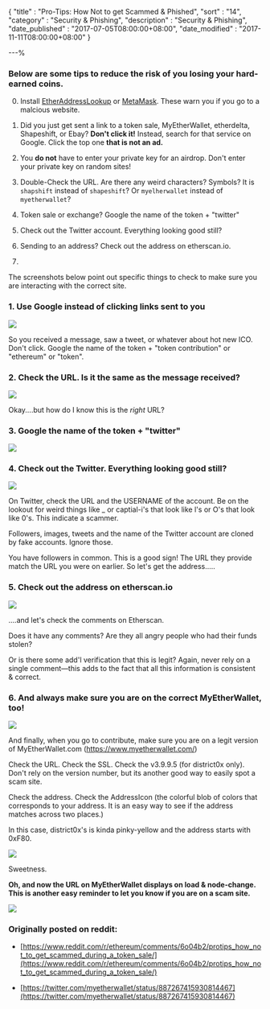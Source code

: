 {
"title"       : "Pro-Tips: How Not to get Scammed & Phished",
"sort"        : "14",
"category"    : "Security & Phishing",
"description" : "Security & Phishing",
"date_published" : "2017-07-05T08:00:00+08:00",
"date_modified"  : "2017-11-11T08:00:00+08:00"
}

---%



### Below are some tips to reduce the risk of you losing your hard-earned coins.

0. Install [EtherAddressLookup](https://chrome.google.com/webstore/detail/etheraddresslookup/pdknmigbbbhmllnmgdfalmedcmcefdfn) or [MetaMask](https://chrome.google.com/webstore/detail/metamask/nkbihfbeogaeaoehlefnkodbefgpgknn). These warn you if you go to a malcious website.

1. Did you just get sent a link to a token sale, MyEtherWallet, etherdelta, Shapeshift, or Ebay? **Don't click it!** Instead, search for that service on Google. Click the top one **that is not an ad.**

1. You **do not** have to enter your private key for an airdrop. Don't enter your private key on random sites!

2. Double-Check the URL. Are there any weird characters? Symbols? It is `shapshift` instead of `shapeshift`? Or `myelherwallet` instead of `myetherwallet`?

3. Token sale or exchange? Google the name of the token + "twitter"

4. Check out the Twitter account. Everything looking good still?

5. Sending to an address? Check out the address on etherscan.io.
6.

The screenshots below point out specific things to check to make sure you are interacting with the correct site.


### 1. Use Google instead of clicking links sent to you

![](http://i.imgur.com/XwiVCSY.jpg)

So you received a message, saw a tweet, or whatever about hot new ICO. Don't click. Google the name of the token + "token contribution" or "ethereum" or "token".

### 2. Check the URL. Is it the same as the message received?

![](http://i.imgur.com/8wmJRYg.jpg)

Okay....but how do I know this is the *right* URL?

### 3. Google the name of the token + "twitter"

![](http://i.imgur.com/cLC6kWK.jpg)

### 4. Check out the Twitter. Everything looking good still?

![](http://i.imgur.com/EYwqZpL.jpg)

On Twitter, check the URL and the USERNAME of the account. Be on the lookout for weird things like _ or captial-i's that look like l's or O's that look like 0's. This indicate a scammer.

Followers, images, tweets and the name of the Twitter account are cloned by fake accounts. Ignore those.

You have followers in common. This is a good sign! The URL they provide match the URL you were on earlier. So let's get the address.....


### 5. Check out the address on etherscan.io

![](http://i.imgur.com/i99arJz.jpg)

....and let's check the comments on Etherscan.

Does it have any comments? Are they all angry people who had their funds stolen?

Or is there some add'l verification that this is legit? Again, never rely on a single comment—this adds to the fact that all this information is consistent & correct.

### 6. And always make sure you are on the correct MyEtherWallet, too!

![](http://i.imgur.com/dvRFMFy.jpg)

And finally, when you go to contribute, make sure you are on a legit version of MyEtherWallet.com (https://www.myetherwallet.com/)

Check the URL. Check the SSL. Check the v3.9.9.5 (for district0x only). Don't rely on the version number, but its another good way to easily spot a scam site.

Check the address.  Check the AddressIcon (the colorful blob of colors that corresponds to your address. It is an easy way to see if the address matches across two places.)

In this case, district0x's is kinda pinky-yellow and the address starts with 0xF80.

![](http://i.imgur.com/1OvTydO.jpg)

Sweetness.

**Oh, and now the URL on MyEtherWallet displays on load & node-change. This is another easy reminder to let you know if you are on a scam site.**

![](http://i.imgur.com/853xSIc.jpg)



### Originally posted on reddit:

- [https://www.reddit.com/r/ethereum/comments/6o04b2/protips_how_not_to_get_scammed_during_a_token_sale/](https://www.reddit.com/r/ethereum/comments/6o04b2/protips_how_not_to_get_scammed_during_a_token_sale/)

- [https://twitter.com/myetherwallet/status/887267415930814467](https://twitter.com/myetherwallet/status/887267415930814467)
